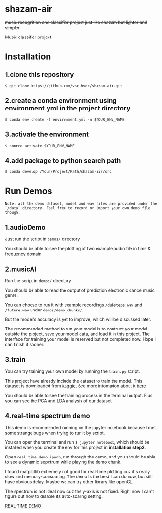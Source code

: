 # shazam-air
~~music recognition and classifier project just like shazam but lighter and simpler~~

Music classifier project.


# Installation
## 1.clone this repository
`$ git clone https://github.com/vsc-hvdc/shazam-air.git`
## 2.create a conda environment using environment.yml in the project directory
`$ conda env create -f environment.yml -n $YOUR_ENV_NAME`
## 3.activate the environment
`$ source activate $YOUR_ENV_NAME`
## 4.add package to python search path
`$ conda develop /Your/Project/Path/shazam-air/src`

# Run Demos
    Note: all the demo dataset, model and wav files are provided under the `/data` directory. Feel free to record or import your own demo file though.
    
## 1.audioDemo
Just run the script in `demos/` directory

You should be able to see the plotting of two example audio file in time & frequency domain
## 2.musicAI
Run the script in `demos/` directory

You should be able to read the output of prediction electronic dance music genre.

You can choose to run it with example recordings `/dubsteps.wav` and `/future.wav` under `demos/demo_chunks/`.

But the model's accuracy is yet to improve, which will be discussed later.

The recommended method to run your model is to contruct your model outside the project, save your model data, and load it in this project. The interface for training your model is reserved but not completed now. Hope I can finish it sooner.
## 3.train
You can try training your own model by running the `train.py` script.

This project have already include the dataset to train the model. This dataset is downloaded from [kaggle](https://en.wikipedia.org/wiki/Kaggle), See more infomation about it [here](https://www.kaggle.com/caparrini/beatsdataset)

You should be able to see the training process in the terminal output. Plus you can see the PCA and LDA analysis of our dataset


## 4.real-time spectrum demo
This demo is recommended running on the jupyter notebook because I met some strange bugs when trying to run it by script.

You can open the terminal and run 
`$ jupyter notebook`, which should be installed when you create the env for this project in **installation step2**.

Open `real_time_demo.ipynb`, run through the demo, and you should be able to see a dynamic sepctrum while playing the demo chunk.

I found matplotlib extremely not good for real-time plotting cuz it's really slow and memory-consuming. The demo is the best I can do now, but still have obvious delay. Maybe we can try other library like openGL.

The spectrum is not ideal now cuz the y-axis is not fixed. Right now I can't figure out how to disable its auto-scaling setting.

[REAL-TIME DEMO](asset/rt-spec.gif)
